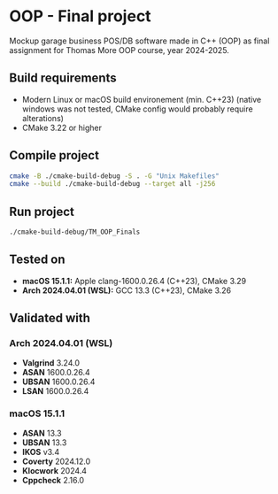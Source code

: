 # OOP - Final project

Mockup garage business POS/DB software made in C++ (OOP) as final assignment for Thomas More OOP course, year 2024-2025.

## Build requirements
- Modern Linux or macOS build environement (min. C++23) (native windows was not tested, CMake config would probably require alterations)
- CMake 3.22 or higher

## Compile project
```bash
cmake -B ./cmake-build-debug -S . -G "Unix Makefiles"
cmake --build ./cmake-build-debug --target all -j256
```

## Run project
```bash
./cmake-build-debug/TM_OOP_Finals
```

## Tested on
- **macOS 15.1.1:** Apple clang-1600.0.26.4 (C++23), CMake 3.29
- **Arch 2024.04.01 (WSL):** GCC 13.3 (C++23), CMake 3.26

## Validated with
### Arch 2024.04.01 (WSL)
- **Valgrind** 3.24.0 
- **ASAN** 1600.0.26.4
- **UBSAN** 1600.0.26.4
- **LSAN** 1600.0.26.4
### macOS 15.1.1
- **ASAN** 13.3
- **UBSAN** 13.3
- **IKOS** v3.4
- **Coverty** 2024.12.0
- **Klocwork** 2024.4
- **Cppcheck** 2.16.0
  

